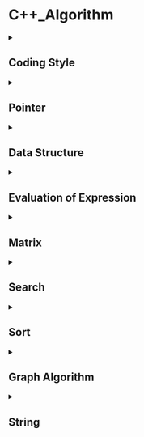 # C++_Algorithm
<details> 
<summary><h2><b>Coding Style</b></h2></summary> 
<p>
<h3><b>小駝峰式命名法（lower camel case）：</b></h3>第一個單字以<b>小寫</b>字母開始；第二個單字的<b>首字母大寫</b>，例如：firstName、lastName。
<h3><b>大駝峰式命名法（upper camel case）：</b></h3>每一個單字的<b>首字</b>母都採用<b>大寫字母</b>，例如：FirstName、LastName、CamelCase，也被稱為<b>Pascal命名法</b>(英語：Pascal Case）

| 命名種類 | 命名法 | 範例 |
| :-: | :-: | :-: |
| 變數名稱 | camelCase | myVariableName |
| 函式名稱 | camelCase | myFunctionName() |
| 類別名稱 | PascalCase | MyClassName |
| 常數名稱 | 全大寫命名法 | MY\_CONSTANT\_VALUE |

</p>

<details>
<summary><h3><b>Code example</b></h3></summary>   
<p>
<a href="https://github.com/kerong2002/CPlusPlus_Algorithm/blob/main/Coding_Style/Coding_Style.cpp">code link</a>
	
```c++
#include <iostream>
#include <memory>
#include <vector>

#include "a.h"

#define SIZE 10
#define ROW_SIZE 2
#define COL_SIZE 3

using std::vector;
using std::unique_ptr;
using std::cout;

void myFunction(int myInt, float myFloat);
void myFunction(MyClass& myObject);
void myFunction(int* myIntPtr);
void myFunction(int** myIntPtrPtr);

int main(int argc, char** argv) {
    
    unique_ptr<bool[]> arr(new bool[SIZE]);
    
    for (int x = 0; x < SIZE; ++x) {
        if (x & 1) {
            arr[x] = true;
        }
        else {
            arr[x] = false;
        }
    }
    
    for (int x = 0; x < SIZE; x++) {
        cout <<  arr[x] << " ";
    }
    cout << '\n';

    vector<vector<int>> v1(ROW_SIZE, vector<int>(COL_SIZE, 0));
    
    for (int y = 0; y < ROW_SIZE; ++y) {
        for (int x = 0; x < COL_SIZE; ++x) {
            v1[y][x] = y * COL_SIZE + x;
        }
    }
    
    for (size_t i = 0; i < v1.size(); ++i){
        for (size_t j = 0; j < v1[0].size(); ++j) {
            cout << v1[i][j] << " ";
        }
        cout << '\n';
    }
    
    int* ptr = nullptr;
    int value = NULL;
    int& ref = value;

    for (int x = 0; x < n; ++x) {
        . . .
    }

    if (condition) {
        . . .
    }
    else if (condition) {
        . . .
    }
    else {
        . . .
    }

    while (condition) {
        . . .
    }

    do {
        . . .
    } while (condition);


    switch (val) {
        case 0:
            . . .
            break;
        case 1:
            . . .
            break;
        default:
            . . .
            break;
    }


    return 0;
}

```
		
</p>

</details>
                       
</details> 
    
 <details> 
<summary><h2><b>Pointer</b></h2></summary> 
    
| 特性 | [unique_ptr](https://github.com/kerong2002/CPlusPlus_Algorithm/blob/main/Pointer/unique_ptr.cpp) | `shared_ptr` | `weak_ptr` |
| :-: | :-: | :-: | :-: |
| 所有權轉移 | 是（move） | 是（copy） | 否 |
| 引用計數 | 否 | 是 | 是 |
| 與裸指標互換 | 支持 | 支持 | 支持 |
| 循環引用 | 不支持 | 支持 | 支持 |
| 空指標檢查 | 支持 | 支持 | 支持 |
| 指向陣列 | 支持 | 支持 | 不支持 |
| 自定義刪除器 | 支持 | 支持 | 支持 |
	 
</details>
    
<details> 
<summary><h2><b>Data Structure</b></h2></summary> 
    
| Data Structure |中文名稱| Access | Search | Insertion | Deletion | Space |
| :-: |:-: |:-: |:-: |:-: |:-: |:-: |
| [Array](https://github.com/kerong2002/CPlusPlus_Algorithm/blob/main/Data_Structure/Array.cpp) |陣列 | O(1) | O(n) | O(n) | O(n) | O(n) |
| [Linked List](https://github.com/kerong2002/CPlusPlus_Algorithm/blob/main/Data_Structure/Linked_List.cpp) |  連結串列 |O(n) | O(n) | O(1) | O(1) | O(n) |
| [Linked List(Plus)](https://github.com/kerong2002/CPlusPlus_Algorithm/blob/main/Data_Structure/Linked_List_Plus.cpp) |  連結串列 |O(n) | O(n) | O(1) | O(1) | O(n) |
| [Linked List(Circle)](https://github.com/kerong2002/CPlusPlus_Algorithm/blob/main/Data_Structure/Linked_List_Circle.cpp) |  連結串列 |O(n) | O(n) | O(1) | O(1) | O(n) |
| [Linked List(Sentinel)](https://github.com/kerong2002/CPlusPlus_Algorithm/blob/main/Data_Structure/Linked_List_Sentinel.cpp) |  連結串列 |O(n) | O(n) | O(1) | O(1) | O(n) |
| [Stack](https://github.com/kerong2002/CPlusPlus_Algorithm/blob/main/Data_Structure/Stack.cpp) |堆疊 | O(n) | O(n) | O(1) | O(1) | O(n) |
| [Stack(Linked List)](https://github.com/kerong2002/CPlusPlus_Algorithm/blob/main/Data_Structure/Stack_Linked_List.cpp) |堆疊 | O(n) | O(n) | O(1) | O(1) | O(n) |
| [Queue](https://github.com/kerong2002/CPlusPlus_Algorithm/blob/main/Data_Structure/Queue.cpp) |佇列 | O(n) | O(n) | O(1) | O(1) | O(n) |
| [Queue(Linked List)](https://github.com/kerong2002/CPlusPlus_Algorithm/blob/main/Data_Structure/Queue_Linked_List.cpp) |環狀佇列 | O(1) | O(1) | O(1) | O(1) | O(n) |
| [Circular Queue](https://github.com/kerong2002/CPlusPlus_Algorithm/blob/main/Data_Structure/CircleQueue.cpp) |環狀佇列 | O(1) | O(1) | O(1) | O(1) | O(n) |

</details>

<details> 
<summary><h2><b>Evaluation of Expression</b></h2></summary> 


| 運算式 | 範例 | 時間複雜度 | 空間複雜度 |
| :-: |:-: | :-: | :-: |
| [Infix](https://github.com/kerong2002/CPlusPlus_Algorithm/blob/main/Expression/Infix.cpp)  | 2 + 3 | O(n) | O(n) |
| [Infix (Plus)](https://github.com/kerong2002/CPlusPlus_Algorithm/blob/main/Expression/Infix_Plus.cpp)  | 2 + 3 | O(n) | O(n) |
| [Prefix](https://github.com/kerong2002/CPlusPlus_Algorithm/blob/main/Expression/Prefix.cpp)  | \+ 2 3 | O(n) | O(n) |
| [Postfix](https://github.com/kerong2002/CPlusPlus_Algorithm/blob/main/Expression/Postfix.cpp) | 2 3 + | O(n) | O(n) |

</details>


<details> 
<summary><h2><b>Matrix</b></h2></summary> 

| 矩陣類型 | 特點 |
| --- | --- |
| 普通矩陣（Matrix） | 元素沒有限制，一般使用二維數組（vector）存儲 |
| [稀疏矩陣（Sparse Matrix）](https://github.com/kerong2002/CPlusPlus_Algorithm/blob/main/Matrix/SparseMatrix.cpp) | 元素中大部分為0，通常使用壓縮存儲方式，可以節省空間 |
| 動態矩陣（Dynamic Matrix） | 可以動態調整大小的矩陣，通常使用vector<vector<T>>來實現 |
| 對稱矩陣（Symmetric Matrix） | 矩陣的上下三角形元素相等，可以使用一維數組（vector）存儲，以節省空間 |
| 上三角矩陣（Upper Triangular Matrix） | 矩陣的下三角形元素均為0，可以使用一維數組（vector）存儲，以節省空間 |
| 下三角矩陣（Lower Triangular Matrix） | 矩陣的上三角形元素均為0，可以使用一維數組（vector）存儲，以節省空間 | 
| 布爾矩陣（Boolean Matrix） | 矩陣元素只包含0和1，通常用於表示邏輯運算表。 |
| 前綴和矩陣（Prefix Sum Matrix） | 計算矩陣中某一子矩陣的和，可以使用前綴和矩陣來優化計算速度。 |
| 循環矩陣（Circular Matrix） | 矩陣中每一行的最後一個元素與下一行的第一個元素相鄰，可以用一維數組（vector）或二維數組（vector）存儲。 |
| [Toeplitz矩陣（Toeplitz Matrix）](https://github.com/kerong2002/CPlusPlus_Algorithm/blob/main/Matrix/ToeplitzMatrix.cpp) | 矩陣中每一條對角線上的元素相等，可以使用一維數組（vector）存儲，以節省空間。 |
    
</details>

<details> 
<summary><h2><b>Search</b></h2></summary> 

 
| 演算法 | 時間複雜度 | 空間複雜度 |
| :-: | :-: | :-: |
| [Binary Search](https://github.com/kerong2002/CPlusPlus_Algorithm/blob/main/Serach/BinarySearch.cpp)| O(log n) | O(1) |
| [Linear Search](https://github.com/kerong2002/CPlusPlus_Algorithm/blob/main/Serach/LinearSearch.cpp) | O(n) | O(1) |
| [Jump Search](https://github.com/kerong2002/CPlusPlus_Algorithm/blob/main/Serach/JumpSearch.cpp) | O(√n) | O(1) |
    
</details>

<details> 
 <summary><h2><b>Sort</b></h2></summary>  
 
| 排序演算法 | 時間複雜度（平均） | 時間複雜度（最壞） | 空間複雜度 |
| :--: | :--: | :--: | :-: |
| [Bubble Sort](https://github.com/kerong2002/CPlusPlus_Algorithm/blob/main/Sort/BubbleSort.cpp) | O(n^2) | O(n^2) | O(1) |
| Insertion Sort | O(n^2) | O(n^2) | O(1) |
| [Selection Sort](https://github.com/kerong2002/CPlusPlus_Algorithm/blob/main/Sort/SelectionSort.cpp) | O(n^2) | O(n^2) | O(1) |
| [Merge Sort](https://github.com/kerong2002/CPlusPlus_Algorithm/blob/main/Sort/MergeSort.cpp) | O(n log n) | O(n log n) | O(n) |
| [Quick Sort](https://github.com/kerong2002/CPlusPlus_Algorithm/blob/main/Sort/QuickSort.cpp) | O(n log n) | O(n^2) | O(log n) |
| Heap Sort | O(n log n) | O(n log n) | O(1) |
| Counting Sort | O(n + k) | O(n + k) | O(k) |
| Radix Sort | O(d(n+k)) | O(d(n+k)) | O(n+k) |
    
</details>

<details> <summary><h2><b>Graph Algorithm</b></h2></summary>


| 演算法 | 時間複雜度 | 空間複雜度 | 應用 |
| :-: | :-: | :-: | :-: |
| [DFS (Depth-First Search)](https://github.com/kerong2002/CPlusPlus_Algorithm/blob/main/Graph_Algorithm/DFS.cpp) | O(V+E) | O(V) | 遍歷整張圖，尋找連通分量，拓撲排序 |
| [BFS (Breadth-First Search)](https://github.com/kerong2002/CPlusPlus_Algorithm/blob/main/Graph_Algorithm/BFS.cpp) | O(V+E) | O(W) | 遍歷整張圖，最短路徑，尋找連通分量 |
| Dijkstra | O((V+E)logV) | O(V) | 求最短路徑 |
| Bellman-Ford | O(VE) | O(V) | 求最短路徑 |
| Floyd-Warshall | O(V^3) | O(V^2) | 求任意兩點之間的最短路徑 |
| Prim | O((V+E)logV) | O(V) | 求最小生成樹 |
| Kruskal | O(ElogE) | O(E) | 求最小生成樹 |
| Tarjan | O(V+E) | O(V) | 求圖中的強連通分量 |
| Kosaraju | O(V+E) | O(V) | 求圖中的強連通分量 |
| Topological Sort | O(V+E) | O(V) | 拓撲排序 |
| Bridges in a graph | O(V+E) | O(V) | 尋找橋 |
| Articulation points in a graph | O(V+E) | O(V) | 尋找割點 |

</details>


<details> 
 <summary><h2><b>String</b></h2></summary>  


| 演算法 | 時間複雜度 | 空間複雜度 |
| :---: | :------: | :------: |
| [KMP](https://github.com/kerong2002/CPlusPlus_Algorithm/blob/main/Sring/KMP.cpp) | O(n+m) | O(m) |
| Boyer-Moore | O(nm) | O(m) |
| Rabin-Karp | O(nm) | O(1) |
| Z Algorithm | O(n) | O(n) |
| Suffix Array | O(nlogn) | O(n) |
| Trie | O(m*len_alph) | O(m*len_alph) |
| Aho-Corasick | O(n+m+k) | O(m\*len_alph) |
| Manacher | O(n) | O(n) |
| Longest Common Substring | O(mn) | O(mn) |
| Longest Common Subsequence | O(mn) | O(mn) |
| Edit Distance | O(mn) | O(mn) |

- n代表主字串的長度
- m代表子字串的長度
- k代表匹配次數
- len_alph代表字元集合的大小

</details>
